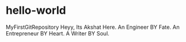 # hello-world
MyFirstGitRepository
Heyy, Its Akshat Here.
An Engineer BY Fate.
An Entrepreneur BY Heart.
A Writer BY Soul.
